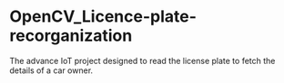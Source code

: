 # OpenCV_Licence-plate-recorganization
The advance IoT project designed to read the license plate to fetch the details of a car owner.
